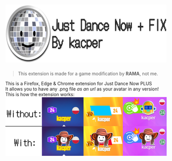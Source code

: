 # <img src="https://github.com/kaspGG/JDNplusFix/blob/main/imgs/img.png?raw=true" width="640" height="182">

>This extension is made for a game modification by **RAMA**, not me.<br>

This is a Firefox, Edge & Chrome extension for Just Dance Now PLUS<br>
It allows you to have any .png file *as an url* as your avatar in any version!<br>
 This is how the extension works:
![How the extension works](https://github.com/kaspGG/JDNplusFix/blob/main/imgs/example.png?raw=true)

